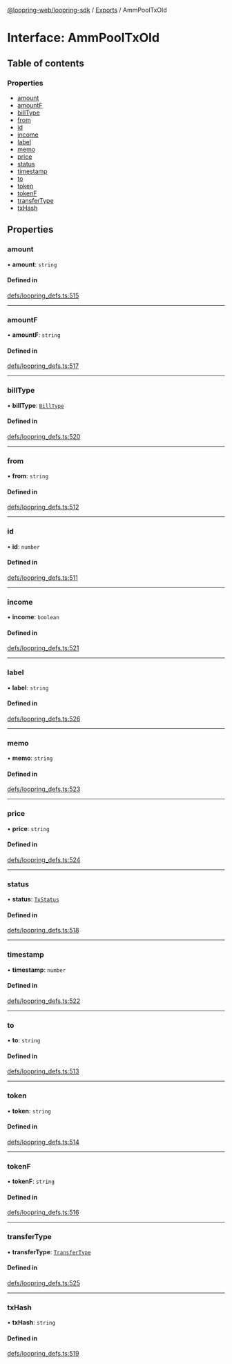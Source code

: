 [@loopring-web/loopring-sdk](../README.md) / [Exports](../modules.md) / AmmPoolTxOld

# Interface: AmmPoolTxOld

## Table of contents

### Properties

- [amount](AmmPoolTxOld.md#amount)
- [amountF](AmmPoolTxOld.md#amountf)
- [billType](AmmPoolTxOld.md#billtype)
- [from](AmmPoolTxOld.md#from)
- [id](AmmPoolTxOld.md#id)
- [income](AmmPoolTxOld.md#income)
- [label](AmmPoolTxOld.md#label)
- [memo](AmmPoolTxOld.md#memo)
- [price](AmmPoolTxOld.md#price)
- [status](AmmPoolTxOld.md#status)
- [timestamp](AmmPoolTxOld.md#timestamp)
- [to](AmmPoolTxOld.md#to)
- [token](AmmPoolTxOld.md#token)
- [tokenF](AmmPoolTxOld.md#tokenf)
- [transferType](AmmPoolTxOld.md#transfertype)
- [txHash](AmmPoolTxOld.md#txhash)

## Properties

### amount

• **amount**: `string`

#### Defined in

[defs/loopring_defs.ts:515](https://github.com/Loopring/loopring_sdk/blob/5861d10/src/defs/loopring_defs.ts#L515)

___

### amountF

• **amountF**: `string`

#### Defined in

[defs/loopring_defs.ts:517](https://github.com/Loopring/loopring_sdk/blob/5861d10/src/defs/loopring_defs.ts#L517)

___

### billType

• **billType**: [`BillType`](../enums/BillType.md)

#### Defined in

[defs/loopring_defs.ts:520](https://github.com/Loopring/loopring_sdk/blob/5861d10/src/defs/loopring_defs.ts#L520)

___

### from

• **from**: `string`

#### Defined in

[defs/loopring_defs.ts:512](https://github.com/Loopring/loopring_sdk/blob/5861d10/src/defs/loopring_defs.ts#L512)

___

### id

• **id**: `number`

#### Defined in

[defs/loopring_defs.ts:511](https://github.com/Loopring/loopring_sdk/blob/5861d10/src/defs/loopring_defs.ts#L511)

___

### income

• **income**: `boolean`

#### Defined in

[defs/loopring_defs.ts:521](https://github.com/Loopring/loopring_sdk/blob/5861d10/src/defs/loopring_defs.ts#L521)

___

### label

• **label**: `string`

#### Defined in

[defs/loopring_defs.ts:526](https://github.com/Loopring/loopring_sdk/blob/5861d10/src/defs/loopring_defs.ts#L526)

___

### memo

• **memo**: `string`

#### Defined in

[defs/loopring_defs.ts:523](https://github.com/Loopring/loopring_sdk/blob/5861d10/src/defs/loopring_defs.ts#L523)

___

### price

• **price**: `string`

#### Defined in

[defs/loopring_defs.ts:524](https://github.com/Loopring/loopring_sdk/blob/5861d10/src/defs/loopring_defs.ts#L524)

___

### status

• **status**: [`TxStatus`](../enums/TxStatus.md)

#### Defined in

[defs/loopring_defs.ts:518](https://github.com/Loopring/loopring_sdk/blob/5861d10/src/defs/loopring_defs.ts#L518)

___

### timestamp

• **timestamp**: `number`

#### Defined in

[defs/loopring_defs.ts:522](https://github.com/Loopring/loopring_sdk/blob/5861d10/src/defs/loopring_defs.ts#L522)

___

### to

• **to**: `string`

#### Defined in

[defs/loopring_defs.ts:513](https://github.com/Loopring/loopring_sdk/blob/5861d10/src/defs/loopring_defs.ts#L513)

___

### token

• **token**: `string`

#### Defined in

[defs/loopring_defs.ts:514](https://github.com/Loopring/loopring_sdk/blob/5861d10/src/defs/loopring_defs.ts#L514)

___

### tokenF

• **tokenF**: `string`

#### Defined in

[defs/loopring_defs.ts:516](https://github.com/Loopring/loopring_sdk/blob/5861d10/src/defs/loopring_defs.ts#L516)

___

### transferType

• **transferType**: [`TransferType`](../enums/TransferType.md)

#### Defined in

[defs/loopring_defs.ts:525](https://github.com/Loopring/loopring_sdk/blob/5861d10/src/defs/loopring_defs.ts#L525)

___

### txHash

• **txHash**: `string`

#### Defined in

[defs/loopring_defs.ts:519](https://github.com/Loopring/loopring_sdk/blob/5861d10/src/defs/loopring_defs.ts#L519)

